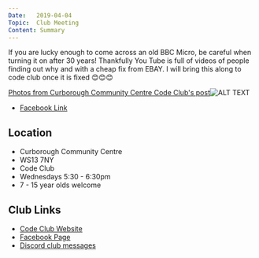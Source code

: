 ```yaml
---
Date:   2019-04-04
Topic:  Club Meeting
Content: Summary
---
```

If you are lucky enough to come across an old BBC Micro, be careful when turning it on after 30 years! Thankfully You Tube is full of videos of people finding out why and with a cheap fix from EBAY. I will bring this along to code club once it is fixed 😊😊😊

[Photos from Curborough Community Centre Code Club's post](https://www.facebook.com/1481985248595237/posts/1983723435088080/)![ALT TEXT](https://scontent.fbhx6-1.fna.fbcdn.net/v/t1.6435-9/56236169_1983721638421593_8077001564260139008_n.jpg?_nc_cat=103&ccb=1-7&_nc_sid=dd63ad&_nc_ohc=THNNiwnlVO4AX8SwU0u&_nc_ht=scontent.fbhx6-1.fna&edm=AKK4YLsEAAAA&oh=00_AfAxFkc9OElHB4LC_Yhmel-ZJsij5rYIUBPS1g4XB6kLew&oe=654E2A9E)

* [Facebook Link](https://www.facebook.com/1481985248595237/posts/1983723435088080/)

## Location

* Curborough Community Centre
* WS13 7NY
* Code Club
* Wednesdays 5:30 - 6:30pm
* 7 - 15 year olds welcome

## Club Links

* [Code Club Website](https://lichfield-code-club.github.io/)
* [Facebook Page](https://www.facebook.com/LichfieldCoders)
* [Discord club messages](https://discord.gg/szz6xGK)

